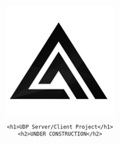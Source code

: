<div align="center">
    <img src="logo.png" height="250" width="250"/>

    <h1>UDP Server/Client Project</h1>
    <h2>UNDER CONSTRUCTION</h2>
</div>